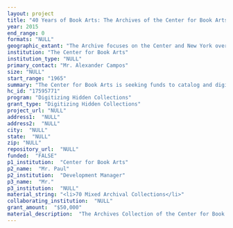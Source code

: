 ```yaml
--- 
layout: project 
title: "40 Years of Book Arts: The Archives of the Center for Book Arts"
year: 2015
end_range: 0
formats: "NULL"
geographic_extant: "The Archive focuses on the Center and New York over the last 40 years, however materials come from all parts of the United States. Approximately three-quarters of the prints and broadsides were created at the Center, while the remainder was created throughout the world but primarily United States."
institution: "The Center for Book Arts"
institution_type: "NULL"
primary_contact: "Mr. Alexander Campos"
size: "NULL"
start_range: "1965"
summary: "The Center for Book Arts is seeking funds to catalog and digitize two distinct parts of our permanent collections: Institutional Archives and Prints Collection in our Fine Arts Collection, with the intention of opening them to researchers, scholars, artists, and students. The Center is dedicated to advancing contemporary and traditional book arts practices. We seek to facilitate communication between the book arts community and the larger spheres of contemporary visual and literary arts. The Center's Archive contains the record of its forty-year history of exhibitions, publications, courses, and ephemera. While being a discrete component within the Fine Arts Collection, the Prints collection includes relief prints such as woodcuts, letterpress broadsides, etchings, and other oversize flat paper items, most of which were produced at the Center. Together, the Center's Archive and this Prints Collection, chronicle an under-studied part of New York's artistic and literary scene from the 1970s to the present."
hc_id: "17595771"
program: "Digitizing Hidden Collections"
grant_type: "Digitizing Hidden Collections"
project_url: "NULL"
address1:  "NULL"
address2:  "NULL"
city:  "NULL"
state:  "NULL"
zip: "NULL"
repository_url:  "NULL"
funded:  "FALSE"
p1_institution:  "Center for Book Arts"
p2_name:  "Mr. Paul"
p2_institution:  "Development Manager"
p3_name:  "Mr."
p3_institution:  "NULL"
material_string: "<li>70 Mixed Archival Collections</li>"
collaborating_institution:  "NULL"
grant_amount:  "$50,000"
material_description:  "The Archives Collection of the Center for Book Arts includes records, publications, and ephemera that document the history of our programmatic and administrative operations including exhibitions, classes, and events. The Center was the first institution in the United States dedicated to book arts, and its activities, especially in exhibitions, helped define this emerging field. The exhibitions archives demonstrate the wide net cast by the Center in organizing exhibitions in its forty year history. The Archive includes documents and photographs relating to exhibitions, educational activities, as well as water-shed events such as arts conferences held in 1977 and 1990 at the Center and 1984 at Columbia. The Center's course catalogues document early non-industry training in book arts. The Center's ephemera demonstrate the ways book artists engaged in dialogue with in the local arts and literary community. Topics in the archives include book arts, (letterpress printing, relief printing, bookbinding, paper marbling, and calligraphy), but also extend to social issues.\n\n\n\nThe majority of the Archive is flat paper or bound, including papers, records, publications such as exhibition and class catalogues, ephemera, and photographs, and artist member data, including artwork slides. For digitization, we expect to focus upon exhibitions, public programs, publications and promotion. (We will review the extent to which the Center will digitize artist member slides and supporting documentation.)\n\n\n\nThe Prints Collection within the Center's Fine Arts Collection consists of approximately 1000 uncatalogued flat paper art works, mostly using relief processes. Approximately three-quarters were created at the Center, including 250 letterpress broadsides printed since 2000 as part of our poetry readings, with poet-alumni including Charles Bernstein, and Grace Paley. In addition, relief prints created by past Artist Iin Residence, exhibiting artists, and instructors. Topics in this collection include personal and introspective forms, exhibitions on politics, race, misogyny, and homophobia and other topics."
---
```

